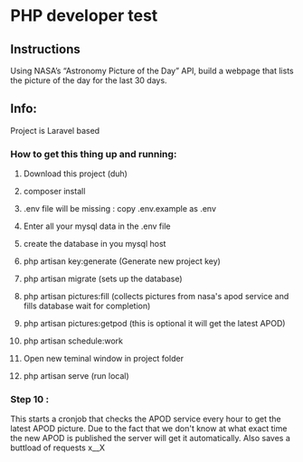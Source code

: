 # PHP developer test
## Instructions
Using NASA’s “Astronomy Picture of the Day” API, build a webpage that lists the picture of the day for the last 30 days.

## Info:
Project is Laravel based

### How to get this thing up and running:   
1.  Download this project (duh)
2.  composer install
3.  .env file will be missing : copy .env.example as .env
4.  Enter all your mysql data in the .env file 
5.  create the database in you mysql host
6.  php artisan key:generate (Generate new project key)
7.  php artisan migrate (sets up the database)
8.  php artisan pictures:fill (collects pictures from nasa's apod service and fills database wait for completion)
9.  php artisan pictures:getpod (this is optional it will get the latest APOD) 
10. php artisan schedule:work

11. Open new teminal window in project folder
12. php artisan serve (run local) 

### Step 10 :
This starts a cronjob that checks the APOD service every hour to get the latest APOD picture. 
Due to the fact that we don't know at what exact time the new APOD is published the server will get it automatically.
Also saves a buttload of requests x__X

